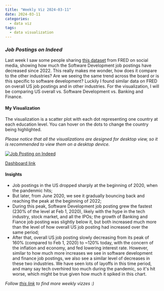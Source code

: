 ```yaml
---
title: "Weekly Viz 2024-03-11"
date: 2024-03-11
categories:
  - data viz
tags:
  - data visualization
---
```


### *Job Postings on Indeed*

Last week I saw some people sharing [this dataset](https://fred.stlouisfed.org/series/IHLIDXUSTPSOFTDEVE) from FRED on social media, showing how much the Software Development job postings have decreased since 2022. This really makes me wonder, how does it compare to the other industries? Are we seeing the same trend across the board or is this specific to software development? Luckily I found similar data on FRED on overall US job postings and in other industries. For the visualization, I will be comparing US overall vs. Software Development vs. Banking and Finance.  

#### My Visualization

The visualization is a scatter plot with each dot representing one country at each education level. You can hover on the dots to change the country being highlighted.  

*Please notice that all the visualizations are designed for desktop view, so it is recommended to view them on a desktop device.*  

<div class='tableauPlaceholder' id='viz1710216507325' style='position: relative'>
  <noscript><a href='#'>
    <img alt='Job Posting on Indeed ' src='https:&#47;&#47;public.tableau.com&#47;static&#47;images&#47;20&#47;20240311JobPostingonIndeed&#47;JobPostingonIndeed&#47;1_rss.png' style='border: none' />
  </a></noscript>
  <object class='tableauViz'  style='display:none;'>
    <param name='host_url' value='https%3A%2F%2Fpublic.tableau.com%2F' />
    <param name='embed_code_version' value='3' /> 
    <param name='site_root' value='' />
    <param name='name' value='20240311JobPostingonIndeed&#47;JobPostingonIndeed' />
    <param name='tabs' value='no' />
    <param name='toolbar' value='yes' />
    <param name='static_image' value='https:&#47;&#47;public.tableau.com&#47;static&#47;images&#47;20&#47;20240311JobPostingonIndeed&#47;JobPostingonIndeed&#47;1.png' /> 
    <param name='animate_transition' value='yes' />
    <param name='display_static_image' value='yes' />
    <param name='display_spinner' value='yes' />
    <param name='display_overlay' value='yes' />
    <param name='display_count' value='yes' />
    <param name='language' value='en-US' />
  </object></div>         
  <script type='text/javascript'>                 
    var divElement = document.getElementById('viz1710216507325');        
    var vizElement = divElement.getElementsByTagName('object')[0];                 
    if ( divElement.offsetWidth > 800 ) { vizElement.style.width='800px';vizElement.style.height='627px';} else if ( divElement.offsetWidth > 500 ) { vizElement.style.width='800px';vizElement.style.height='627px';} else { vizElement.style.width='100%';vizElement.style.height='727px';}              
    var scriptElement = document.createElement('script');           
    scriptElement.src = 'https://public.tableau.com/javascripts/api/viz_v1.js';            
    vizElement.parentNode.insertBefore(scriptElement, vizElement);          
  </script>

[Dashboard link](https://public.tableau.com/views/20240311JobPostingonIndeed/JobPostingonIndeed?:language=en-US&:sid=&:display_count=n&:origin=viz_share_link)
  
#### Insights
* Job postings in the US dropped sharply at the beginning of 2020, when the pandenmic hits;
* But later, from June 2020, we see it gradually bouncing back and reaching the peak at the beginning of 2022;
* During this peak, Software Development job posting grew the fastest (230% of the level at Feb 1, 2020), likely with the hype in the tech industry, stock market, and all the IPOs; the growth of Banking and Fiance job posting was slightly below it, but both increased much more than the level of how overall US job posting had increased over the same period;
* After that, overall US job posting slowly decreasing from its peak of 160% (compared to Feb 1, 2020) to ~120% today, with the concern of the inflation and economy, and fed lowering interest rate. However, similar to how much more increases we see in software development and finance job postings, we also see a similar level of decreases in these two industries. We have seen lots of layoffs in this time period, and many say tech overhired too much during the pandemic, so it's hit worse, which might be true given how much it spiked in this chart.  
  
*Follow [this link](https://yudong-94.github.io/personal-website/project/WeeklyViz2024/) to find more weekly vizzes :)*
